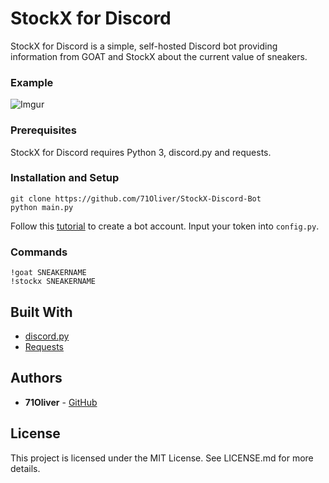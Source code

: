# StockX for Discord

StockX for Discord is a simple, self-hosted Discord bot providing information from GOAT and StockX about the current value of sneakers.

### Example

![Imgur](https://i.imgur.com/VPFM8LM.png)
  
### Prerequisites

StockX for Discord requires Python 3, discord.py and requests.

### Installation and Setup

```
git clone https://github.com/71Oliver/StockX-Discord-Bot
python main.py
```

Follow this [tutorial](https://discordpy.readthedocs.io/en/rewrite/discord.html) to create a bot account. Input your token into `config.py`.

### Commands

```
!goat SNEAKERNAME
!stockx SNEAKERNAME
```

## Built With

* [discord.py](https://github.com/Rapptz/discord.py)
* [Requests](https://github.com/requests/requests)

## Authors

* **71Oliver** - [GitHub](https://github.com/71Oliver)

## License

This project is licensed under the MIT License. See LICENSE.md for more details.
